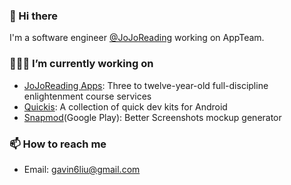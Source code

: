 ### 👋 Hi there 

I'm a software engineer [@JoJoReading](https://www.jojoreading.com/) working on AppTeam.

### 👨🏻‍💻  I’m currently working on 

- [JoJoReading Apps](https://www.jojoreading.com/): Three to twelve-year-old full-discipline enlightenment course services
- [Quickis](https://github.com/Quickits): A collection of quick dev kits for Android
- [Snapmod](https://play.google.com/store/apps/details?id=cn.gavinliu.snapmod&hl=en)(Google Play): Better Screenshots mockup generator


### 📫 How to reach me

- Email: gavin6liu@gmail.com
